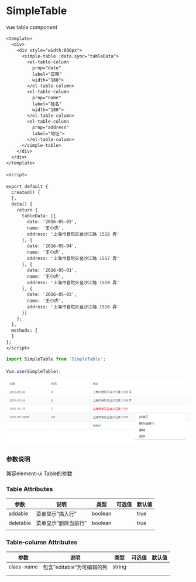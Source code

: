 # SimpleTable
vue table component
```vue
<template>
  <div>
    <div style="width:600px">
      <simple-table :data.sync="tableData">
        <el-table-column
          prop="date"
          label="日期"
          width="180">
        </el-table-column>
        <el-table-column
          prop="name"
          label="姓名"
          width="180">
        </el-table-column>
        <el-table-column
          prop="address"
          label="地址">
        </el-table-column>      
      </simple-table>
    </div>
  </div>
</template>

<script>

export default {
  created() {
  },
  data() {
    return {
      tableData: [{
        date: '2016-05-02',
        name: '王小虎',
        address: '上海市普陀区金沙江路 1518 弄'
      }, {
        date: '2016-05-04',
        name: '王小虎',
        address: '上海市普陀区金沙江路 1517 弄'
      }, {
        date: '2016-05-01',
        name: '王小虎',
        address: '上海市普陀区金沙江路 1519 弄'
      }, {
        date: '2016-05-03',
        name: '王小虎',
        address: '上海市普陀区金沙江路 1516 弄'
      }]
    };
  },
  methods: {
  }
};
</script>
```
```javascript
import SimpleTable from 'SimpleTable';

Vue.use(SimpleTable);
```

![edit-sample](./screenshot/edit.png)

### 参数说明

兼容element-ui Table的参数

### Table Attributes

| 参数      | 说明                 | 类型    | 可选值 | 默认值 |
| --------- | -------------------- | ------- | ------ | ------ |
| addable   | 菜单显示“插入行”     | boolean |        | true   |
| deletable | 菜单显示“删除当前行” | boolean |        | true   |
|           |                      |         |        |        |

### Table-column Attributes

| 参数       | 说明                       | 类型   | 可选值 | 默认值 |
| ---------- | -------------------------- | ------ | ------ | ------ |
| class-name | 包含”editable“为可编辑的列 | string |        |        |
|            |                            |        |        |        |
|            |                            |        |        |        |

